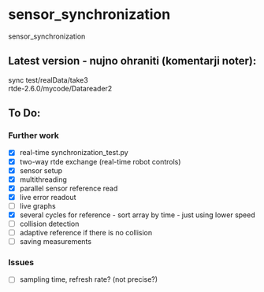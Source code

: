 # sensor_synchronization
sensor_synchronization
## Latest version - nujno ohraniti (komentarji noter):
sync test/realData/take3  
rtde-2.6.0/mycode/Datareader2
## To Do: 
### Further work
- [X] real-time synchronization_test.py
- [X] two-way rtde exchange (real-time robot controls)  
- [X] sensor setup  
- [X] multithreading 
- [X] parallel sensor reference read 
- [X] live error readout  
- [ ] live graphs  
- [X] several cycles for reference - sort array by time - just using lower speed
- [ ] collision detection
- [ ] adaptive reference if there is no collision   
- [ ] saving measurements
### Issues
- [ ] sampling time, refresh rate? (not precise?)  
